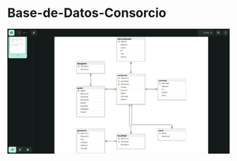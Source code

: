 # Base-de-Datos-Consorcio

![ss](https://raw.githubusercontent.com/alialucas7/Base-de-Datos-Consorcio/master/capture.png)
